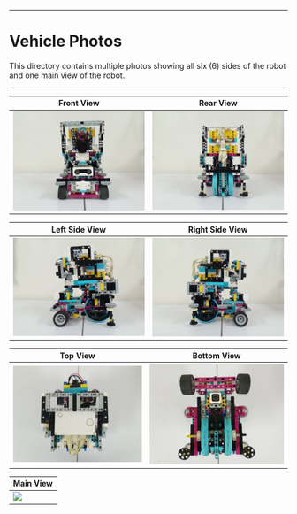 
***

Vehicle Photos
====

This directory contains multiple photos showing all six (6) sides of the robot and one main view of the robot. 

***

| Front View                          | Rear View                       |
| ----------------------------------- | ------------------------------- |
|<img src = "https://github.com/AbeBuck/BSU-Spartan-Team_FE-2024/blob/main/Vehicle%20Photos/Front_View-BSU-Spartan-Team.jpg?" width = "700">|<img src = "https://github.com/AbeBuck/BSU-Spartan-Team_FE-2024/blob/main/Vehicle%20Photos/Rear_View-BSU-Spartan-Team.jpg?" width = "700">|

| Left Side View                      | Right Side View                 |
| ----------------------------------- | ------------------------------- |
|<img src = "https://github.com/AbeBuck/BSU-Spartan-Team_FE-2024/blob/main/Vehicle%20Photos/Left_Side_View-BSU-Spartan-Team.jpg?" width = "700">|<img src = "https://github.com/AbeBuck/BSU-Spartan-Team_FE-2024/blob/main/Vehicle%20Photos/Right_Side_View-BSU-Spartan-Team.jpg?" width = "700">|

| Top View                            | Bottom  View                    | 
| ----------------------------------- | ------------------------------- |
|<img src = "https://github.com/AbeBuck/BSU-Spartan-Team_FE-2024/blob/main/Vehicle%20Photos/Top_View-BSU-Spartan-Team.jpg?" width = "700">|<img src = "https://github.com/AbeBuck/BSU-Spartan-Team_FE-2024/blob/main/Vehicle%20Photos/Bottom_View-BSU-Spartan-Team.jpg?" width = "700">|

| Main View                                                             |
| --------------------------------------------------------------------- |
|<img src = "https://github.com/AbeBuck/BSU-Spartan-Team_FE-2024/blob/main/Vehicle%20Photos/Isometric_View-BSU-Spartan-Team.jpg?">|
